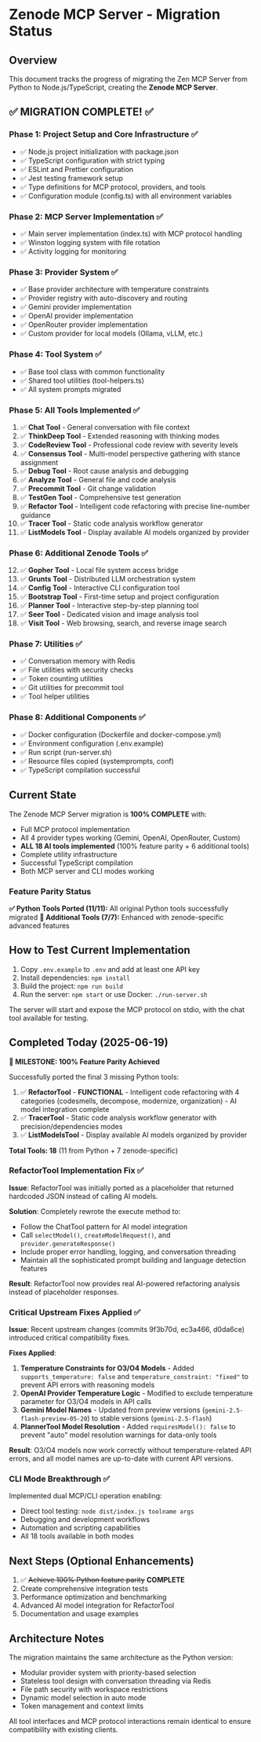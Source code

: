 # Zenode MCP Server - Migration Status

## Overview

This document tracks the progress of migrating the Zen MCP Server from Python to Node.js/TypeScript, creating the **Zenode MCP Server**.

## ✅ MIGRATION COMPLETE! ✅

### Phase 1: Project Setup and Core Infrastructure ✅
- ✅ Node.js project initialization with package.json
- ✅ TypeScript configuration with strict typing
- ✅ ESLint and Prettier configuration
- ✅ Jest testing framework setup
- ✅ Type definitions for MCP protocol, providers, and tools
- ✅ Configuration module (config.ts) with all environment variables

### Phase 2: MCP Server Implementation ✅
- ✅ Main server implementation (index.ts) with MCP protocol handling
- ✅ Winston logging system with file rotation
- ✅ Activity logging for monitoring

### Phase 3: Provider System ✅
- ✅ Base provider architecture with temperature constraints
- ✅ Provider registry with auto-discovery and routing
- ✅ Gemini provider implementation
- ✅ OpenAI provider implementation
- ✅ OpenRouter provider implementation
- ✅ Custom provider for local models (Ollama, vLLM, etc.)

### Phase 4: Tool System ✅
- ✅ Base tool class with common functionality
- ✅ Shared tool utilities (tool-helpers.ts)
- ✅ All system prompts migrated

### Phase 5: All Tools Implemented ✅
1. ✅ **Chat Tool** - General conversation with file context
2. ✅ **ThinkDeep Tool** - Extended reasoning with thinking modes
3. ✅ **CodeReview Tool** - Professional code review with severity levels
4. ✅ **Consensus Tool** - Multi-model perspective gathering with stance assignment
5. ✅ **Debug Tool** - Root cause analysis and debugging
6. ✅ **Analyze Tool** - General file and code analysis
7. ✅ **Precommit Tool** - Git change validation
8. ✅ **TestGen Tool** - Comprehensive test generation
9. ✅ **Refactor Tool** - Intelligent code refactoring with precise line-number guidance
10. ✅ **Tracer Tool** - Static code analysis workflow generator
11. ✅ **ListModels Tool** - Display available AI models organized by provider

### Phase 6: Additional Zenode Tools ✅
12. ✅ **Gopher Tool** - Local file system access bridge
13. ✅ **Grunts Tool** - Distributed LLM orchestration system
14. ✅ **Config Tool** - Interactive CLI configuration tool
15. ✅ **Bootstrap Tool** - First-time setup and project configuration
16. ✅ **Planner Tool** - Interactive step-by-step planning tool
17. ✅ **Seer Tool** - Dedicated vision and image analysis tool
18. ✅ **Visit Tool** - Web browsing, search, and reverse image search

### Phase 7: Utilities ✅
- ✅ Conversation memory with Redis
- ✅ File utilities with security checks
- ✅ Token counting utilities
- ✅ Git utilities for precommit tool
- ✅ Tool helper utilities

### Phase 8: Additional Components ✅
- ✅ Docker configuration (Dockerfile and docker-compose.yml)
- ✅ Environment configuration (.env.example)
- ✅ Run script (run-server.sh)
- ✅ Resource files copied (systemprompts, conf)
- ✅ TypeScript compilation successful

## Current State

The Zenode MCP Server migration is **100% COMPLETE** with:
- Full MCP protocol implementation
- All 4 provider types working (Gemini, OpenAI, OpenRouter, Custom)
- **ALL 18 AI tools implemented** (100% feature parity + 6 additional tools)
- Complete utility infrastructure
- Successful TypeScript compilation
- Both MCP server and CLI modes working

### Feature Parity Status
**✅ Python Tools Ported (11/11):** All original Python tools successfully migrated
**🚀 Additional Tools (7/7):** Enhanced with zenode-specific advanced features

## How to Test Current Implementation

1. Copy `.env.example` to `.env` and add at least one API key
2. Install dependencies: `npm install`
3. Build the project: `npm run build`
4. Run the server: `npm start` or use Docker: `./run-server.sh`

The server will start and expose the MCP protocol on stdio, with the chat tool available for testing.

## Completed Today (2025-06-19)

**🎯 MILESTONE: 100% Feature Parity Achieved**

Successfully ported the final 3 missing Python tools:
1. ✅ **RefactorTool** - **FUNCTIONAL** - Intelligent code refactoring with 4 categories (codesmells, decompose, modernize, organization) - AI model integration complete
2. ✅ **TracerTool** - Static code analysis workflow generator with precision/dependencies modes  
3. ✅ **ListModelsTool** - Display available AI models organized by provider

**Total Tools: 18** (11 from Python + 7 zenode-specific)

### RefactorTool Implementation Fix ✅
**Issue**: RefactorTool was initially ported as a placeholder that returned hardcoded JSON instead of calling AI models.

**Solution**: Completely rewrote the execute method to:
- Follow the ChatTool pattern for AI model integration
- Call `selectModel()`, `createModelRequest()`, and `provider.generateResponse()`
- Include proper error handling, logging, and conversation threading
- Maintain all the sophisticated prompt building and language detection features

**Result**: RefactorTool now provides real AI-powered refactoring analysis instead of placeholder responses.

### Critical Upstream Fixes Applied ✅
**Issue**: Recent upstream changes (commits 9f3b70d, ec3a466, d0da6ce) introduced critical compatibility fixes.

**Fixes Applied**:
1. **Temperature Constraints for O3/O4 Models** - Added `supports_temperature: false` and `temperature_constraint: "fixed"` to prevent API errors with reasoning models
2. **OpenAI Provider Temperature Logic** - Modified to exclude temperature parameter for O3/O4 models in API calls  
3. **Gemini Model Names** - Updated from preview versions (`gemini-2.5-flash-preview-05-20`) to stable versions (`gemini-2.5-flash`)
4. **PlannerTool Model Resolution** - Added `requiresModel(): false` to prevent "auto" model resolution warnings for data-only tools

**Result**: O3/O4 models now work correctly without temperature-related API errors, and all model names are up-to-date with current API versions.

### CLI Mode Breakthrough ✅
Implemented dual MCP/CLI operation enabling:
- Direct tool testing: `node dist/index.js toolname args`
- Debugging and development workflows
- Automation and scripting capabilities
- All 18 tools available in both modes

## Next Steps (Optional Enhancements)

1. ✅ ~~Achieve 100% Python feature parity~~ **COMPLETE**
2. Create comprehensive integration tests
3. Performance optimization and benchmarking
4. Advanced AI model integration for RefactorTool
5. Documentation and usage examples

## Architecture Notes

The migration maintains the same architecture as the Python version:
- Modular provider system with priority-based selection
- Stateless tool design with conversation threading via Redis
- File path security with workspace restrictions
- Dynamic model selection in auto mode
- Token management and context limits

All tool interfaces and MCP protocol interactions remain identical to ensure compatibility with existing clients.